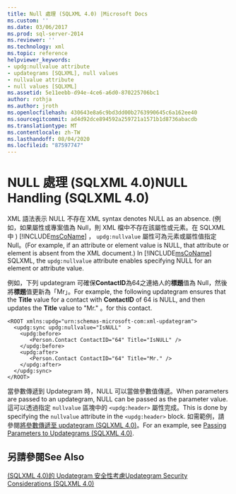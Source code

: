 ```yaml
---
title: Null 處理 (SQLXML 4.0) |Microsoft Docs
ms.custom: ''
ms.date: 03/06/2017
ms.prod: sql-server-2014
ms.reviewer: ''
ms.technology: xml
ms.topic: reference
helpviewer_keywords:
- updg:nullvalue attribute
- updategrams [SQLXML], null values
- nullvalue attribute
- null values [SQLXML]
ms.assetid: 5e11eebb-d94e-4ce6-a6d0-870225706bc1
author: rothja
ms.author: jroth
ms.openlocfilehash: 430643e8a6c9bd3dd00b2763990645c6a162ee40
ms.sourcegitcommit: ad4d92dce894592a259721a1571b1d8736abacdb
ms.translationtype: MT
ms.contentlocale: zh-TW
ms.lasthandoff: 08/04/2020
ms.locfileid: "87597747"
---
```

# <a name="null-handling-sqlxml-40"></a><span data-ttu-id="6fae5-102">NULL 處理 (SQLXML 4.0)</span><span class="sxs-lookup"><span data-stu-id="6fae5-102">NULL Handling (SQLXML 4.0)</span></span>
  <span data-ttu-id="6fae5-103">XML 語法表示 NULL 不存在 </span><span class="sxs-lookup"><span data-stu-id="6fae5-103">XML syntax denotes NULL as an absence.</span></span> <span data-ttu-id="6fae5-104"> (例如，如果屬性或專案值為 Null，則 XML 檔中不存在該屬性或元素。在 SQLXML 中 ) [!INCLUDE[msCoName](../../../includes/msconame-md.md)] ， `updg:nullvalue` 屬性可為元素或屬性值指定 Null。</span><span class="sxs-lookup"><span data-stu-id="6fae5-104">(For example, if an attribute or element value is NULL, that attribute or element is absent from the XML document.) In [!INCLUDE[msCoName](../../../includes/msconame-md.md)] SQLXML, the `updg:nullvalue` attribute enables specifying NULL for an element or attribute value.</span></span>  
  
 <span data-ttu-id="6fae5-105">例如，下列 updategram 可確保**ContactID**為64之連絡人的**標題**值為 Null，然後將**標題**值更新為「Mr」。</span><span class="sxs-lookup"><span data-stu-id="6fae5-105">For example, the following updategram ensures that the **Title** value for a contact with **ContactID** of 64 is NULL, and then updates the **Title** value to "Mr."</span></span> <span data-ttu-id="6fae5-106">。</span><span class="sxs-lookup"><span data-stu-id="6fae5-106">for this contact.</span></span>  
  
```  
<ROOT xmlns:updg="urn:schemas-microsoft-com:xml-updategram">  
  <updg:sync updg:nullvalue="IsNULL"  >  
    <updg:before>  
       <Person.Contact ContactID="64" Title="IsNULL" />  
    </updg:before>  
    <updg:after>  
       <Person.Contact ContactID="64" Title="Mr." />  
    </updg:after>  
  </updg:sync>  
</ROOT>  
```  
  
 <span data-ttu-id="6fae5-107">當參數傳遞到 Updategram 時，NULL 可以當做參數值傳遞。</span><span class="sxs-lookup"><span data-stu-id="6fae5-107">When parameters are passed to an updategram, NULL can be passed as the parameter value.</span></span> <span data-ttu-id="6fae5-108">這可以透過指定 `nullvalue` 區塊中的 `<updg:header>` 屬性完成。</span><span class="sxs-lookup"><span data-stu-id="6fae5-108">This is done by specifying the `nullvalue` attribute in the `<updg:header>` block.</span></span> <span data-ttu-id="6fae5-109">如需範例，請參閱[將參數傳遞至 updategram &#40;SQLXML 4.0&#41;](passing-parameters-to-updategrams-sqlxml-4-0.md)。</span><span class="sxs-lookup"><span data-stu-id="6fae5-109">For an example, see [Passing Parameters to Updategrams &#40;SQLXML 4.0&#41;](passing-parameters-to-updategrams-sqlxml-4-0.md).</span></span>  
  
## <a name="see-also"></a><span data-ttu-id="6fae5-110">另請參閱</span><span class="sxs-lookup"><span data-stu-id="6fae5-110">See Also</span></span>  
 [<span data-ttu-id="6fae5-111">&#40;SQLXML 4.0&#41;的 Updategram 安全性考慮</span><span class="sxs-lookup"><span data-stu-id="6fae5-111">Updategram Security Considerations &#40;SQLXML 4.0&#41;</span></span>](../security/updategram-security-considerations-sqlxml-4-0.md)  
  
  
